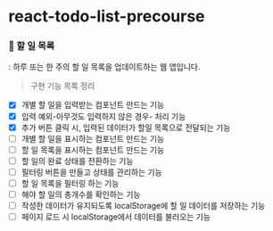 # react-todo-list-precourse

### 📝 할 일 목록
: 하루 또는 한 주의 할 일 목록을 업데이트하는 웹 앱입니다.

> 구현 기능 목록 정리

- [x] 개별 할 일을 입력받는 컴포넌트 만드는 기능
- [x] 입력 예외-아무것도 입력하지 않은 경우- 처리 기능
- [x] 추가 버튼 클릭 시, 입력된 데이터가 할일 목록으로 전달되는 기능
- [ ] 개별 할 일을 표시하는 컴포넌트 만드는 기능
- [ ] 할 일 목록을 표시하는 컴포넌트 만드는 기능
- [ ] 할 일의 완료 상태를 전환하는 기능
- [ ] 필터링 버튼을 만들고 상태를 관리하는 기능
- [ ] 할 일 목록을 필터링 하는 기능
- [ ] 해야 할 일의 총개수를 확인하는 기능
- [ ] 작성한 데이터가 유지되도록 localStorage에 할 일 데이터를 저장하는 기능
- [ ] 페이지 로드 시 localStorage에서 데이터를 불러오는 기능